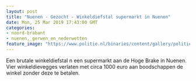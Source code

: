 ```yaml
---
layout: post
title: "Nuenen - Gezocht - Winkeldiefstal supermarkt in Nuenen"
date: Mon, 25 Mar 2019 17:43:00 GMT
categories: 
- noord-brabant 
- nuenen,_gerwen_en_nederwetten 
feature_image: "https://www.politie.nl/binaries/content/gallery/politie/gezocht/verdachten/2019/maart/09-ob/bb_190325/neunen-3.jpg"
---
```


Een brutale winkeldiefstal n een supermarkt aan de Hoge Brake in Nuenen. Vier winkeldievegges verlaten met circa 1000 euro aan boodschappen de winkel zonder deze te betalen.

